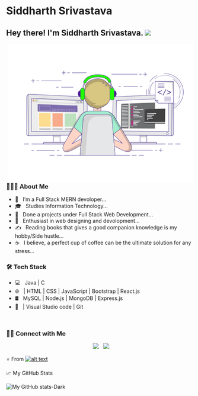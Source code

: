 # Siddharth Srivastava
<h2> Hey there! I'm Siddharth Srivastava. <img src="https://github.com/souvikguria98/souvikguria98/blob/master/Hi.gif" width="25"></h2>
<img align="right" alt="GIF" src="https://raw.githubusercontent.com/devSouvik/devSouvik/master/gif3.gif" width="500"/>

<h3> 👨🏻‍💻 About Me </h3>

- 🔭 &nbsp; I’m a Full Stack MERN devoloper...  
- 🎓 &nbsp; Studies Information Technology...
- 💼 &nbsp; Done a projects under Full Stack Web Development...  
- 🌱 &nbsp; Enthusiast in web designing and devolopment...
- ✍️ &nbsp; Reading books that gives a good companion knowledge is my hobby/Side hustle...
- ☕ &nbsp; I believe, a perfect cup of coffee can be the ultimate solution for any stress... 

 <h3>🛠 Tech Stack</h3>

- 💻 &nbsp; Java | C 
- 🌐 &nbsp; | HTML | CSS | JavaScript | Bootstrap | React.js
- 🛢 &nbsp; MySQL | Node.js | MongoDB | Express.js
- 🔧 &nbsp; | Visual Studio code | Git
  
<br>




<h3> 🤝🏻 Connect with Me </h3>

<p align="center">
 &nbsp; <a href="www.linkedin.com/in/siddharth-srivastava-42b477251" target="_blank" rel="noopener noreferrer"><img    src="https://img.icons8.com/plasticine/100/000000/linkedin.png" width="50" /></a>
&nbsp; <a href="mailto:muditsrivastava85@gmail.com" target="_blank" rel="noopener noreferrer"><img src="https://img.icons8.com/plasticine/100/000000/gmail.png"  width="50" /></a>
</p>

⭐️ From
<a href="www.linkedin.com/in/siddharth-srivastava-42b477251" target="_blank"> ![alt text](https://img.shields.io/badge/-LinkedIn-0e76a8?style=plastic&logo=linkedIn)</a>




📈 My GitHub Stats

![My GitHub stats-Dark](https://github-readme-stats.vercel.app/api?username=siddh87&show_icons=true&theme=dark#gh-dark-mode-only)
